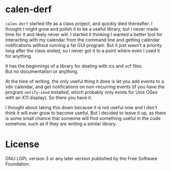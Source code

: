 calen-derf
==========

`calen-derf` started life as a class project, and quickly died thereafter.
I thought I might grow and polish it to be a useful library, but I never made time for it and likely never will.
I started it thinking I wanted a better tool for interacting with my calendar from the command line and getting calendar notifications without running a fat GUI program.
But it just wasn't a priority long after the class ended, so I never got it to a point where even I used it for anything.

It has the beginnings of a library for dealing with ics and vcf files.  
But no documentation or anything.

At the time of writing, the only useful thing it does is let you add
events to a vdir calendar, and get notifications on non-recurring events
(if you have the program `notify-send` installed, which probably only
exists for Unix OSes with an X11 display).
So there you have it.

I thought about taking this down because it is not useful now and I don't think it will ever grow to become useful.
But I decided to leave it up, as there is some small chance that someone will find something useful in the code somehow, such as if they are writing a similar library.

License
=======

GNU LGPL version 3 or any later version published by the Free Software Foundation.

